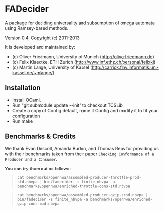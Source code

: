 FADecider
=========

A package for deciding universality and subsumption of omega automata using Ramsey-based methods.

Version 0.4, Copyright (c) 2011-2013

It is developed and maintained by:
- (c) Oliver Friedmann, University of Munich (http://oliverfriedmann.de)
- (c) Felix Klaedtke, ETH Zurich (http://www.inf.ethz.ch/personal/felixkl)
- (c) Martin Lange, University of Kassel (http://carrick.fmv.informatik.uni-kassel.de/~mlange/)


## Installation

- Install OCaml.
- Run "git submodule update --init" to checkout TCSLib
- Create a copy of Config.default, name it Config and modify it to fit your configuration
- Run make


## Benchmarks & Credits
We thank Evan Driscoll, Amanda Burton, and Thomas Reps for providing us with their benchmarks taken from their paper ```Checking Conformance of a Producer and a Consumer```.
		
You can try them out as follows:
	
> ```cat benchmarks/opennwa/assembled-producer-throttle-prod-std.nbvpa | bin/fadecider -s finite_nbvpa -a benchmarks/opennwa/enriched-throttle-cons-std.nbvpa```

> ```cat benchmarks/opennwa/assembled-producer-gzip-prod.nbvpa | bin/fadecider -s finite_nbvpa -a benchmarks/opennwa/enriched-gzip-cons-mod.nbvpa```
		
